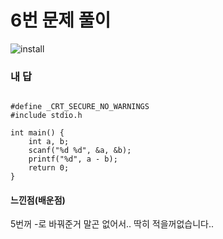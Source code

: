 # 6번 문제 풀이
![install](https://user-images.githubusercontent.com/81015704/118220955-c316d380-b4b7-11eb-91bc-23f18f60345f.png)

### 내 답
<pre><code>
#define _CRT_SECURE_NO_WARNINGS
#include stdio.h

int main() {
    int a, b;
    scanf("%d %d", &a, &b);
    printf("%d", a - b);
    return 0;
}
</code></pre>


#### 느낀점(배운점)
5번꺼 -로 바꿔준거 말곤 없어서.. 딱히 적을꺼없습니다..
